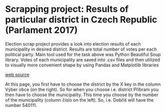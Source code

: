 # Scrapping project: Results of particular district in Czech Republic (Parlament 2017)

Election scrap project provides a look into election results of each municipality in desired district. Results are total number of votes per each political party.
Main tool used for the task above was Python Beautiful Soup library. Votes of each municipality are saved into .csv files and then utilized to visually more convenient shape
by using Pandas and Matplotlib libraries

[web source](https://volby.cz/pls/ps2017nss/ps3?xjazyk=CZ)

At this page, you first have to choose the district by the X key in the column Výber obce (on the right). So for when you choose i.e. district Příbram you then have to choose the municipality. This time you choose by the number of the municipality (column číslo on the left). So, i.e. Dobříš will have the number 540111.
